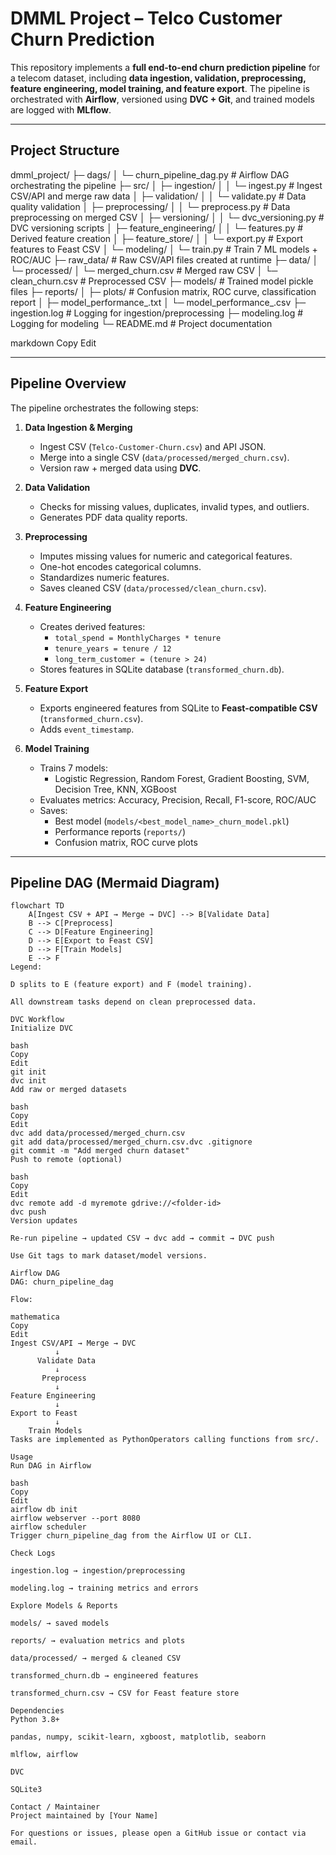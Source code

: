 # DMML Project – Telco Customer Churn Prediction

This repository implements a **full end-to-end churn prediction pipeline** for a telecom dataset, including **data ingestion, validation, preprocessing, feature engineering, model training, and feature export**. The pipeline is orchestrated with **Airflow**, versioned using **DVC + Git**, and trained models are logged with **MLflow**.

---

## **Project Structure**

dmml_project/
├─ dags/
│ └─ churn_pipeline_dag.py # Airflow DAG orchestrating the pipeline
├─ src/
│ ├─ ingestion/
│ │ └─ ingest.py # Ingest CSV/API and merge raw data
│ ├─ validation/
│ │ └─ validate.py # Data quality validation
│ ├─ preprocessing/
│ │ └─ preprocess.py # Data preprocessing on merged CSV
│ ├─ versioning/
│ │ └─ dvc_versioning.py # DVC versioning scripts
│ ├─ feature_engineering/
│ │ └─ features.py # Derived feature creation
│ ├─ feature_store/
│ │ └─ export.py # Export features to Feast CSV
│ └─ modeling/
│ └─ train.py # Train 7 ML models + ROC/AUC
├─ raw_data/ # Raw CSV/API files created at runtime
├─ data/
│ └─ processed/
│ └─ merged_churn.csv # Merged raw CSV
│ └─ clean_churn.csv # Preprocessed CSV
├─ models/ # Trained model pickle files
├─ reports/
│ ├─ plots/ # Confusion matrix, ROC curve, classification report
│ ├─ model_performance_.txt
│ └─ model_performance_.csv
├─ ingestion.log # Logging for ingestion/preprocessing
├─ modeling.log # Logging for modeling
└─ README.md # Project documentation

markdown
Copy
Edit

---

## **Pipeline Overview**

The pipeline orchestrates the following steps:

1. **Data Ingestion & Merging**
   - Ingest CSV (`Telco-Customer-Churn.csv`) and API JSON.
   - Merge into a single CSV (`data/processed/merged_churn.csv`).
   - Version raw + merged data using **DVC**.

2. **Data Validation**
   - Checks for missing values, duplicates, invalid types, and outliers.
   - Generates PDF data quality reports.

3. **Preprocessing**
   - Imputes missing values for numeric and categorical features.
   - One-hot encodes categorical columns.
   - Standardizes numeric features.
   - Saves cleaned CSV (`data/processed/clean_churn.csv`).

4. **Feature Engineering**
   - Creates derived features:
     - `total_spend = MonthlyCharges * tenure`
     - `tenure_years = tenure / 12`
     - `long_term_customer = (tenure > 24)`
   - Stores features in SQLite database (`transformed_churn.db`).

5. **Feature Export**
   - Exports engineered features from SQLite to **Feast-compatible CSV** (`transformed_churn.csv`).
   - Adds `event_timestamp`.

6. **Model Training**
   - Trains 7 models:
     - Logistic Regression, Random Forest, Gradient Boosting, SVM, Decision Tree, KNN, XGBoost
   - Evaluates metrics: Accuracy, Precision, Recall, F1-score, ROC/AUC
   - Saves:
     - Best model (`models/<best_model_name>_churn_model.pkl`)
     - Performance reports (`reports/`)
     - Confusion matrix, ROC curve plots

---

## **Pipeline DAG (Mermaid Diagram)**

```mermaid
flowchart TD
    A[Ingest CSV + API → Merge → DVC] --> B[Validate Data]
    B --> C[Preprocess]
    C --> D[Feature Engineering]
    D --> E[Export to Feast CSV]
    D --> F[Train Models]
    E --> F
Legend:

D splits to E (feature export) and F (model training).

All downstream tasks depend on clean preprocessed data.

DVC Workflow
Initialize DVC

bash
Copy
Edit
git init
dvc init
Add raw or merged datasets

bash
Copy
Edit
dvc add data/processed/merged_churn.csv
git add data/processed/merged_churn.csv.dvc .gitignore
git commit -m "Add merged churn dataset"
Push to remote (optional)

bash
Copy
Edit
dvc remote add -d myremote gdrive://<folder-id>
dvc push
Version updates

Re-run pipeline → updated CSV → dvc add → commit → DVC push

Use Git tags to mark dataset/model versions.

Airflow DAG
DAG: churn_pipeline_dag

Flow:

mathematica
Copy
Edit
Ingest CSV/API → Merge → DVC
          ↓
      Validate Data
          ↓
       Preprocess
          ↓
Feature Engineering
          ↓
Export to Feast
          ↓
    Train Models
Tasks are implemented as PythonOperators calling functions from src/.

Usage
Run DAG in Airflow

bash
Copy
Edit
airflow db init
airflow webserver --port 8080
airflow scheduler
Trigger churn_pipeline_dag from the Airflow UI or CLI.

Check Logs

ingestion.log → ingestion/preprocessing

modeling.log → training metrics and errors

Explore Models & Reports

models/ → saved models

reports/ → evaluation metrics and plots

data/processed/ → merged & cleaned CSV

transformed_churn.db → engineered features

transformed_churn.csv → CSV for Feast feature store

Dependencies
Python 3.8+

pandas, numpy, scikit-learn, xgboost, matplotlib, seaborn

mlflow, airflow

DVC

SQLite3

Contact / Maintainer
Project maintained by [Your Name]

For questions or issues, please open a GitHub issue or contact via email.
